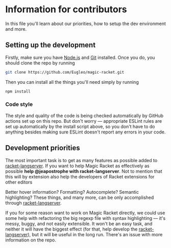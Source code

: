 # Information for contributors

In this file you'll learn about our priorities, how to setup the dev environment and more.

## Setting up the development

Firstly, make sure you have [Node.js](https://nodejs.org/en/) and [Git](https://git-scm.com) installed. Once you do, you should clone the repo by running

```bash
git clone https://github.com/Eugleo/magic-racket.git
```

Then you can install all the things you'll need simply by running

```bash
npm install
```

### Code style

The style and quality of the code is being checked automatically by GitHub actions set up on this repo. But don't worry — appropriate ESLint rules are set up automatically by the install script above, so you don't have to do anything besides making sure ESLint doesn't report any errors in your code.

## Development priorities

The most important task is to get as many features as possible added to [racket-langserver](https://github.com/jeapostrophe/racket-langserver). If you want to help Magic Racket as effectively as possible **help @jeapostrophe with racket-langserver**. Not to mention that this will by extension also help the developers of Racket extensions for other editors

Better hover information? Formatting? Autocomplete? Semantic highlighting? These things, and many more, can be only accomplished through [racket-langserver](https://github.com/jeapostrophe/racket-langserver).

If you for some reason want to work on Magic Racket directly, we could use some help with refactoring the big regexp file with syntax highlighting — it's messy, buggy, and not easily extensible. It won't be an easy task, and neither it will have the biggest effect (for that, help develop the [racket-langserver](https://github.com/jeapostrophe/racket-langserver)), but it will be useful in the long run. There's an issue with more information on the repo.
